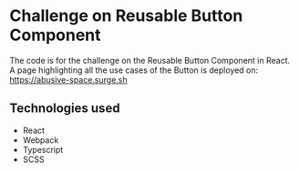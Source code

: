 # Challenge on Reusable Button Component

The code is for the challenge on the Reusable Button Component in React. A page highlighting all the use cases of the Button is deployed on: https://abusive-space.surge.sh

## Technologies used

- React
- Webpack
- Typescript
- SCSS
